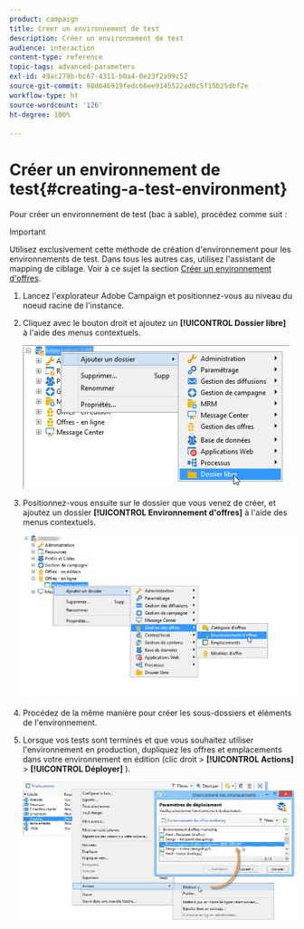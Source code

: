 ```yaml
---
product: campaign
title: Créer un environnement de test
description: Créer un environnement de test
audience: interaction
content-type: reference
topic-tags: advanced-parameters
exl-id: 49ac279b-bc67-4311-b0a4-0e23f2a99c52
source-git-commit: 98d646919fedc66ee9145522ad0c5f15b25dbf2e
workflow-type: ht
source-wordcount: '126'
ht-degree: 100%

---
```


# Créer un environnement de test{#creating-a-test-environment}

Pour créer un environnement de test (bac à sable), procédez comme suit :

>[!IMPORTANT]
>
>Utilisez exclusivement cette méthode de création d&#39;environnement pour les environnements de test. Dans tous les autres cas, utilisez l&#39;assistant de mapping de ciblage. Voir à ce sujet la section [Créer un environnement d&#39;offres](../../interaction/using/live-design-environments.md#creating-an-offer-environment).

1. Lancez l&#39;explorateur Adobe Campaign et positionnez-vous au niveau du noeud racine de l&#39;instance.
1. Cliquez avec le bouton droit et ajoutez un **[!UICONTROL Dossier libre]** à l&#39;aide des menus contextuels.

   ![](assets/offer_env_creation_001.png)

1. Positionnez-vous ensuite sur le dossier que vous venez de créer, et ajoutez un dossier **[!UICONTROL Environnement d&#39;offres]** à l&#39;aide des menus contextuels.

   ![](assets/offer_env_creation_001bis.png)

1. Procédez de la même manière pour créer les sous-dossiers et éléments de l&#39;environnement.
1. Lorsque vos tests sont terminés et que vous souhaitez utiliser l&#39;environnement en production, dupliquez les offres et emplacements dans votre environnement en édition (clic droit > **[!UICONTROL Actions]** > **[!UICONTROL Déployer]** ).

   ![](assets/migration_interaction_5.png)
